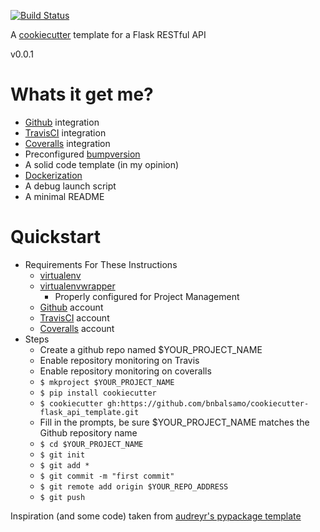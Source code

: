 [![Build Status](https://travis-ci.org/bnbalsamo/cookiecutter-flask_api_template.svg?branch=master)](https://travis-ci.org/bnbalsamo/cookiecutter-flask_api_template)

A [cookiecutter](https://github.com/audreyr/cookiecutter) template for a Flask RESTful API

v0.0.1

# Whats it get me?
- [Github](https://github.com/) integration
- [TravisCI](https://travis-ci.org/) integration
- [Coveralls](https://coveralls.io/) integration
- Preconfigured [bumpversion](https://github.com/peritus/bumpversion)
- A solid code template (in my opinion)
- [Dockerization](https://www.docker.com/)
- A debug launch script
- A minimal README

# Quickstart

- Requirements For These Instructions
    - [virtualenv](https://virtualenv.pypa.io/en/stable/)
    - [virtualenvwrapper](https://virtualenvwrapper.readthedocs.io/en/latest/)
        - Properly configured for Project Management
    - [Github](https://github.com/) account
    - [TravisCI](https://travis-ci.org/) account
    - [Coveralls](https://coveralls.io/) account
- Steps
    - Create a github repo named $YOUR_PROJECT_NAME
    - Enable repository monitoring on Travis
    - Enable repository monitoring on coveralls
    - ```$ mkproject $YOUR_PROJECT_NAME```
    - ```$ pip install cookiecutter```
    - ```$ cookiecutter gh:https://github.com/bnbalsamo/cookiecutter-flask_api_template.git```
    - Fill in the prompts, be sure $YOUR_PROJECT_NAME matches the Github repository name
    - ```$ cd $YOUR_PROJECT_NAME```
    - ```$ git init```
    - ```$ git add *```
    - ```$ git commit -m "first commit"```
    - ```$ git remote add origin $YOUR_REPO_ADDRESS```
    - ```$ git push```

Inspiration (and some code) taken from [audreyr's pypackage template](https://github.com/audreyr/cookiecutter-pypackage)
